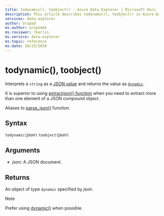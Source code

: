```yaml
---
title: todynamic(), toobject() - Azure Data Explorer | Microsoft Docs
description: This article describes todynamic(), toobject() in Azure Data Explorer.
services: data-explorer
author: orspod
ms.author: orspodek
ms.reviewer: rkarlin
ms.service: data-explorer
ms.topic: reference
ms.date: 10/23/2018
---
```

# todynamic(), toobject()

Interprets a `string` as a [JSON value](https://json.org/) and returns the value as [`dynamic`](./scalar-data-types/dynamic.md). 

It is superior to using [extractjson() function](./extractjsonfunction.md)
when you need to extract more than one element of a JSON compound object.

Aliases to [parse_json()](./parsejsonfunction.md) function.

## Syntax

`todynamic(`*json*`)`
`toobject(`*json*`)`

## Arguments

* *json*: A JSON document.

## Returns

An object of type `dynamic` specified by *json*.

> [!NOTE]
> Prefer using [dynamic()](./scalar-data-types/dynamic.md) when possible.
